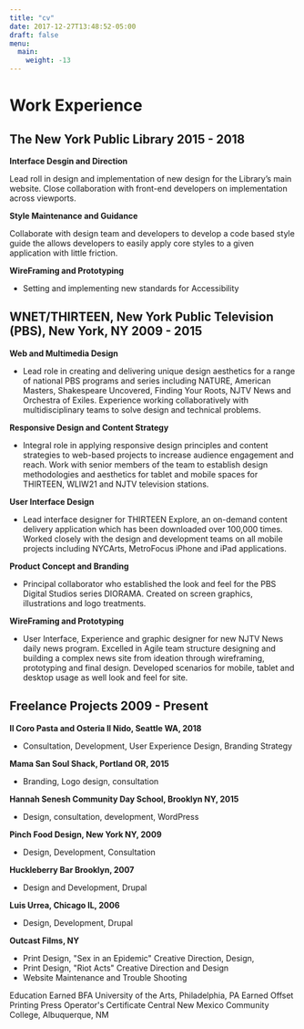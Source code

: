 ```yaml
---
title: "cv"
date: 2017-12-27T13:48:52-05:00
draft: false
menu: 
  main:
    weight: -13
---
```

 
# Work Experience
## The New York Public Library 2015 - 2018
 
**Interface Desgin and Direction**

Lead roll in design and implementation of new design for the Library’s main website. Close collaboration with front-end developers on implementation across viewports.
 
**Style Maintenance and Guidance**

Collaborate with design team and developers to develop a code based style guide the allows developers to easily apply core styles to a given application with little friction.
 
**WireFraming and Prototyping**

* Setting and implementing new standards for Accessibility
 
## WNET/THIRTEEN, New York Public Television (PBS), New York, NY 2009 - 2015
 
**Web and Multimedia Design**

- Lead role in creating and delivering unique design aesthetics for a range of national PBS programs and series including NATURE, American Masters, Shakespeare Uncovered, Finding Your Roots, NJTV News and Orchestra of Exiles. Experience working collaboratively with multidisciplinary teams to solve design and technical problems. 
 
**Responsive Design and Content Strategy**

- Integral role in applying responsive design principles and content strategies to web-­based projects to increase audience engagement and reach. Work with senior members of the team to establish design methodologies and aesthetics for tablet and mobile spaces for THIRTEEN, WLIW21 and NJTV television stations.
 
**User Interface Design**

- Lead interface designer for THIRTEEN Explore, an on-­demand content delivery application which has been downloaded over 100,000 times. Worked closely with the design and development teams on all mobile projects including NYCArts, MetroFocus iPhone and iPad applications.
 
**Product Concept and Branding**

- Principal collaborator who established the look and feel for the PBS Digital Studios series DIORAMA. Created on screen graphics, illustrations and logo treatments.
 
**WireFraming and Prototyping**

- User Interface, Experience and graphic designer for new NJTV News daily news program. Excelled in Agile team structure designing and building a complex news site from ideation through wireframing, prototyping and final design. Developed scenarios for mobile, tablet and desktop usage as well look and feel for site.
 
## Freelance Projects 2009 - Present

**Il Coro Pasta and Osteria Il Nido, Seattle WA, 2018**
- Consultation, Development, User Experience Design, Branding Strategy

**Mama San Soul Shack, Portland OR, 2015** 
- Branding, Logo design, consultation

**Hannah Senesh Community Day School, Brooklyn NY, 2015**
- Design, consultation,  development, WordPress

**Pinch Food Design, New York NY, 2009**
- Design, Development, Consultation

**Huckleberry Bar Brooklyn, 2007** 
- Design and Development, Drupal

**Luis Urrea, Chicago IL, 2006**
- Design, Development, Drupal

**Outcast Films, NY**
 - Print Design, "Sex in an Epidemic" Creative Direction, Design, 
 - Print Design, "Riot Acts" Creative Direction and Design
 - Website Maintenance and Trouble Shooting
 
Education
Earned BFA University of the Arts, Philadelphia, PA
Earned Offset Printing Press Operator's Certificate Central New Mexico Community College, Albuquerque, NM